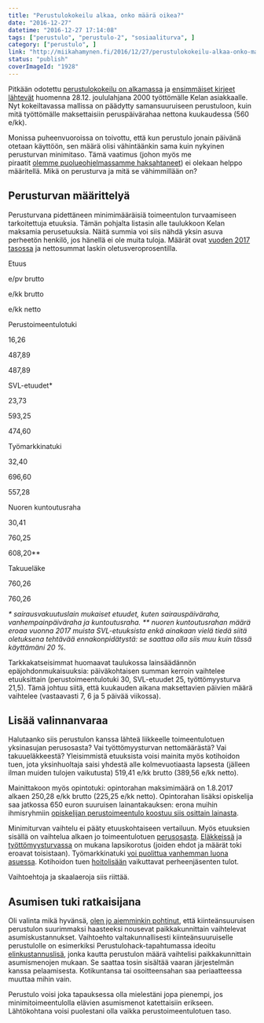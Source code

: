 ```yaml
---
title: "Perustulokokeilu alkaa, onko määrä oikea?"
date: "2016-12-27"
datetime: "2016-12-27 17:14:08"
tags: ["perustulo", "perustulo-2", "sosiaaliturva", ]
category: ["perustulo", ]
link: "http://miikahamynen.fi/2016/12/27/perustulokokeilu-alkaa-onko-maara-oikea/"
status: "publish"
coverImageId: "1928"
---
```


Pitkään odotettu [perustulokokeilu on alkamassa](http://www.kela.fi/perustulokokeilu-2017-2018) ja [ensimmäiset kirjeet lähtevät](http://www.aamulehti.fi/kotimaa/talla-viikolla-saat-tietaa-oletko-mukana-perustulokokeilussa-nain-se-toimii-24166555/) huomenna 28.12. joululahjana 2000 työttömälle Kelan asiakkaalle. Nyt kokeiltavassa mallissa on päädytty samansuuruiseen perustuloon, kuin mitä työttömälle maksettaisiin peruspäivärahaa nettona kuukaudessa (560 e/kk).

Monissa puheenvuoroissa on toivottu, että kun perustulo jonain päivänä otetaan käyttöön, sen määrä olisi vähintäänkin sama kuin nykyinen perusturvan minimitaso. Tämä vaatimus (johon myös me piraatit [olemme puolueohjelmassamme haksahtaneet](https://piraattipuolue.fi/politiikka/puolueohjelma/#perustulo)) ei olekaan helppo määritellä. Mikä on perusturva ja mitä se vähimmillään on?

## Perusturvan määrittelyä

Perusturvana pidettäneen minimimääräisiä toimeentulon turvaamiseen tarkoitettuja etuuksia. Tämän pohjalta listasin alle taulukkoon Kelan maksamia perusetuuksia. Näitä summia voi siis nähdä yksin asuva perheetön henkilö, jos hänellä ei ole muita tuloja. Määrät ovat [vuoden 2017 tasossa](http://www.kela.fi/documents/10180/2628102/Etuuksien+eurom%C3%A4%C3%A4ri%C3%A4+ja+tulorajoja+2017.pdf/a85cfc85-adfd-4656-a3b9-c8c82b188fc0) ja nettosummat laskin oletusveroprosentilla.

Etuus

e/pv brutto

e/kk brutto

e/kk netto

Perustoimeentulotuki

16,26

487,89

487,89

SVL-etuudet\*

23,73

593,25

474,60

Työmarkkinatuki

32,40

696,60

557,28

Nuoren kuntoutusraha

30,41

760,25

608,20\*\*

Takuueläke

760,26

760,26

_\* sairausvakuutuslain mukaiset etuudet, kuten sairauspäiväraha, vanhempainpäiväraha ja kuntoutusraha. \*\* nuoren kuntoutusrahan määrä eroaa vuonna 2017 muista SVL-etuuksista enkä ainakaan vielä tiedä siitä oletuksena tehtävää ennakonpidätystä: se saattaa olla siis muu kuin tässä käyttämäni 20 %._

Tarkkakatseisimmat huomaavat taulukossa lainsäädännön epäjohdonmukaisuuksia: päiväkohtaisen summan kerroin vaihtelee etuuksittain (perustoimeentulotuki 30, SVL-etuudet 25, työttömyysturva 21,5). Tämä johtuu siitä, että kuukauden aikana maksettavien päivien määrä vaihtelee (vastaavasti 7, 6 ja 5 päivää viikossa).

## Lisää valinnanvaraa

Halutaanko siis perustulon kanssa lähteä liikkeelle toimeentulotuen yksinasujan perusosasta? Vai työttömyysturvan nettomäärästä? Vai takuueläkkeestä? Yleisimmistä etuuksista voisi mainita myös kotihoidon tuen, jota yksinhuoltaja saisi yhdestä alle kolmevuotiaasta lapsesta (jälleen ilman muiden tulojen vaikutusta) 519,41 e/kk brutto (389,56 e/kk netto).

Mainittakoon myös opintotuki: opintorahan maksimimäärä on 1.8.2017 alkaen 250,28 e/kk brutto (225,25 e/kk netto). Opintorahan lisäksi opiskelija saa jatkossa 650 euron suuruisen lainantakauksen: erona muihin ihmisryhmiin [opiskelijan perustoimeentulo koostuu siis osittain lainasta](http://miikahamynen.fi/2016/03/17/opintotuki-sosiaalietuus-vai-investointi/).

Minimiturvan vaihtelu ei pääty etuuskohtaiseen vertailuun. Myös etuuksien sisällä on vaihtelua alkaen jo toimeentulotuen [perusosasta](http://www.kela.fi/toimeentulotuki-perusosan-maara). [Eläkkeissä](http://www.kela.fi/lapsikorotus) ja [työttömyysturvassa](http://www.kela.fi/tyomarkkinatuki_maara) on mukana lapsikorotus (joiden ehdot ja määrät toki eroavat toisistaan). Työmarkkinatuki [voi puolittua vanhemman luona asuessa](http://www.kela.fi/maara_vanhempien-tulot-vaikuttavat). Kotihoidon tuen [hoitolisään](http://www.kela.fi/kotihoidontuki-maara-ja-maksaminen) vaikuttavat perheenjäsenten tulot.

Vaihtoehtoja ja skaalaeroja siis riittää.

## Asumisen tuki ratkaisijana

Oli valinta mikä hyvänsä, [olen jo aiemminkin pohtinut](http://miikahamynen.fi/2016/08/26/telttakeskusteluja-osa-2-mika-on-piraattien-perustulomalli/), että kiinteänsuuruisen perustulon suurimmaksi haasteeksi nousevat paikkakunnittain vaihtelevat asumiskustannukset. Vaihtoehto valtakunnallisesti kiinteänsuuruiselle perustulolle on esimerkiksi Perustulohack-tapahtumassa ideoitu [elinkustannuslisä](http://perustulohack.fi/elinkustannuslisa/), jonka kautta perustulon määrä vaihtelisi paikkakunnittain asumismenojen mukaan. Se saattaa tosin sisältää vaaran järjestelmän kanssa pelaamisesta. Kotikuntansa tai osoitteensahan saa periaatteessa muuttaa mihin vain.

Perustulo voisi joka tapauksessa olla mielestäni jopa pienempi, jos minimitoimeentulolla elävien asumismenot katettaisiin erikseen. Lähtökohtana voisi puolestani olla vaikka perustoimeentulotuen taso.
